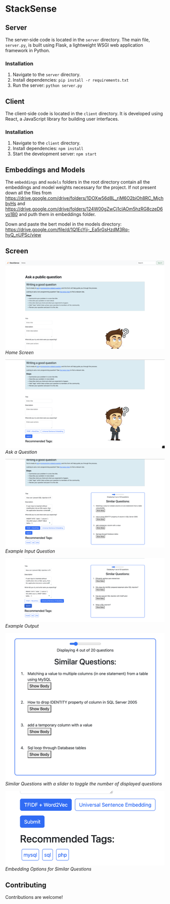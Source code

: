 # StackSense

## Server

The server-side code is located in the `server` directory. The main file, `server.py`, is built using Flask, a lightweight WSGI web application framework in Python.

### Installation

1. Navigate to the `server` directory.
2. Install dependencies: `pip install -r requirements.txt`
3. Run the server: `python server.py`

## Client

The client-side code is located in the `client` directory. It is developed using React, a JavaScript library for building user interfaces.

### Installation

1. Navigate to the `client` directory.
2. Install dependencies: `npm install`
3. Start the development server: `npm start`

## Embeddings and Models

The `embeddings` and `models` folders in the root directory contain all the embeddings and model weights necessary for the project.
If not present down all the files from https://drive.google.com/drive/folders/1DOXw56d8L_riM6O2biOh8RC_MjchbyHs and https://drive.google.com/drive/folders/124W00gZwCj1clAOm5hzRG8czeD6vo1B0  and puth them in embeddings folder.

Down and paste the bert model in the models directory: https://drive.google.com/file/d/1Q1EcYjj-_Ea5rGsHzdM3Rq-hyQ_nUPSc/view 

## Screen

![Screenshot 1](screenshots/1.png)
*Home Screen*

![Screenshot 2](screenshots/2.png)
*Ask a Question*

![Screenshot 3](screenshots/3.png)
*Example Input Question*

![Screenshot 4](screenshots/6.png)
*Example Output*

![Screenshot 5](screenshots/4.png)
*Similar Questions with a slider to toggle the number of displayed questions*

![Screenshot 6](screenshots/5.png)
*Embedding Options for Similar Questions*



## Contributing

Contributions are welcome!

